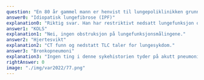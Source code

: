 ```yaml
---
question: "En 80 år gammel mann er henvist til lungepoliklinikken grunnet økende funksjonsdyspne. Han er tidligere bilselger, gift, aldri-røyker, og bruker ingen faste medisiner. Han har hatt tørrhoste et halvt år, spesielt ille om natten, og han har merket at han blir litt tungpustet i motbakker. Ved klinisk undersøkelse er det bibasale krepitasjoner ved auskultasjon, ellers normal status presens. Det er gjort lungefunksjonsmålinger som viser: Videre er det tatt en høyresolusjons CT thorax, et snitt er vist: Hva er mest sannsynlige diagnose?"
answer0: "Idiopatisk lungefibrose (IPF)"
explanation0: "Riktig svar. Han har restriktivt nedsatt lungefunksjon og betydelig nedsatt gassdiffusjon (DLCO), i tillegg typiske funn med bibasale krepitasjoner og CT funn."
answer1: "KOLS"
explanation1: "Nei, ingen obstruksjon på lungefunksjonsmålingene."
answer2: "Hjertesvikt"
explanation2: "CT funn og nedstatt TLC taler for lungesykdom."
answer3: "Bronkopneumoni"
explanation3: "Ingen ting i denne sykehistorien tyder på akutt pneumoni."
rightAnswer: 0
image: "./img/var2022/77.png"
---
```

